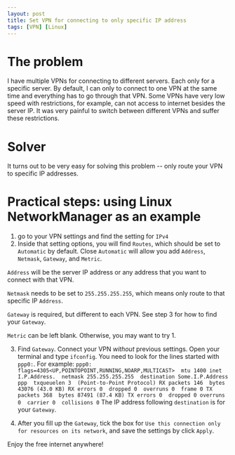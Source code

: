```yaml
---
layout: post
title: Set VPN for connecting to only specific IP address
tags: [VPN] [Linux]
---
```


# The problem

I have multiple VPNs for connecting to different servers. Each only for a specific server. By default, I can only to connect to one VPN at the same time and everything has to go through that VPN. Some VPNs have very low speed with restrictions, for example, can not access to internet besides the server IP.
It was very painful to switch between different VPNs and suffer these restrictions.

# Solver

It turns out to be very easy for solving this problem -- only route your VPN to specific IP addresses.

# Practical steps: using Linux NetworkManager as an example

  1. go to your VPN settings and find the setting for `IPv4`
  2. Inside that setting options, you will find `Routes`, which should be set to `Automatic` by default. Close `Automatic` will allow you add `Address`, `Netmask`, `Gateway`, and `Metric`.
  
  `Address` will be the server IP address or any address that you want to connect with that VPN.
  
  `Netmask` needs to be set to `255.255.255.255`, which means only route to that specific IP `Address`.
  
  `Gateway` is required, but different to each VPN. See step 3 for how to find your `Gateway`.
  
  `Metric` can be left blank. Otherwise, you may want to try 1.
  
  3. Find `Gateway`.
    Connect your VPN *without* previous settings. Open your terminal and type `ifconfig`. You need to look for the lines started with `ppp0:`. For example:
    ```
    ppp0: flags=4305<UP,POINTOPOINT,RUNNING,NOARP,MULTICAST>  mtu 1400
        inet I.P.Address.  netmask 255.255.255.255  destination Some.I.P.Address
        ppp  txqueuelen 3  (Point-to-Point Protocol)
        RX packets 146  bytes 43076 (43.0 KB)
        RX errors 0  dropped 0  overruns 0  frame 0
        TX packets 368  bytes 87491 (87.4 KB)
        TX errors 0  dropped 0 overruns 0  carrier 0  collisions 0
    ```
    The IP address following `destination` is for your `Gateway`.
    
  4. After you fill up the `Gateway`, tick the box for `Use this connection only for resources on its network`, and save the settings by click `Apply`.
  
Enjoy the free internet anywhere!